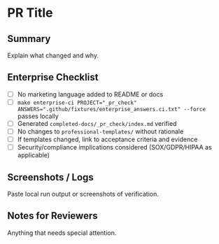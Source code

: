 # PR Title

## Summary
Explain what changed and why.

## Enterprise Checklist
- [ ] No marketing language added to README or docs
- [ ] `make enterprise-ci PROJECT="_pr_check" ANSWERS=".github/fixtures/enterprise_answers.ci.txt" --force` passes locally
- [ ] Generated `completed-docs/_pr_check/index.md` verified
- [ ] No changes to `professional-templates/` without rationale
- [ ] If templates changed, link to acceptance criteria and evidence
- [ ] Security/compliance implications considered (SOX/GDPR/HIPAA as applicable)

## Screenshots / Logs
Paste local run output or screenshots of verification.

## Notes for Reviewers
Anything that needs special attention.
